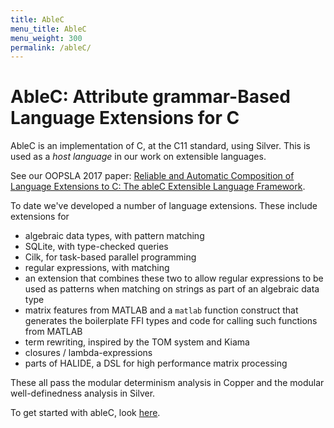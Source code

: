 ```yaml
---
title: AbleC
menu_title: AbleC
menu_weight: 300
permalink: /ableC/
---
```


# AbleC: Attribute grammar-Based Language Extensions for C

AbleC is an implementation of C, at the C11 standard,
using Silver.  This is used as a *host language* in our work on
extensible languages.  

See our OOPSLA 2017 paper: [Reliable and Automatic Composition of Language Extensions to C: The ableC Extensible Language Framework](http://www-users.cs.umn.edu/~evw/pubs/kaminski17oopsla/index.html).

To date we've developed a number of language extensions.  These
include extensions for

+ algebraic data types, with pattern matching
+ SQLite, with type-checked queries
+ Cilk, for task-based parallel programming
+ regular expressions, with matching
+ an extension that combines these two to allow regular expressions to
  be used as patterns when matching on strings as part of an
  algebraic data type
+ matrix features from MATLAB and a `matlab` function construct that
  generates the boilerplate FFI types and code for calling such
  functions from MATLAB
+ term rewriting, inspired by the TOM system and Kiama
+ closures / lambda-expressions
+ parts of HALIDE, a DSL for high performance matrix processing

These all pass the modular determinism analysis in Copper and the
modular well-definedness analysis in Silver.

To get started with ableC, look [here](/ableC/getting-started/index.html).

 
